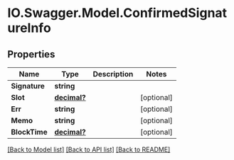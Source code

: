 # IO.Swagger.Model.ConfirmedSignatureInfo
## Properties

Name | Type | Description | Notes
------------ | ------------- | ------------- | -------------
**Signature** | **string** |  | 
**Slot** | [**decimal?**](BigDecimal.md) |  | [optional] 
**Err** | **string** |  | [optional] 
**Memo** | **string** |  | [optional] 
**BlockTime** | [**decimal?**](BigDecimal.md) |  | [optional] 

[[Back to Model list]](../README.md#documentation-for-models) [[Back to API list]](../README.md#documentation-for-api-endpoints) [[Back to README]](../README.md)

